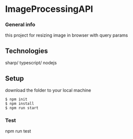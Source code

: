 # ImageProcessingAPI

### General info
this project for resizing image in browser with query params

## Technologies
sharp/ typescript/ nodejs

## Setup
download the folder to your local machine
```
$ npm init
$ npm install
$ npm run start
```

### Test
npm run test




